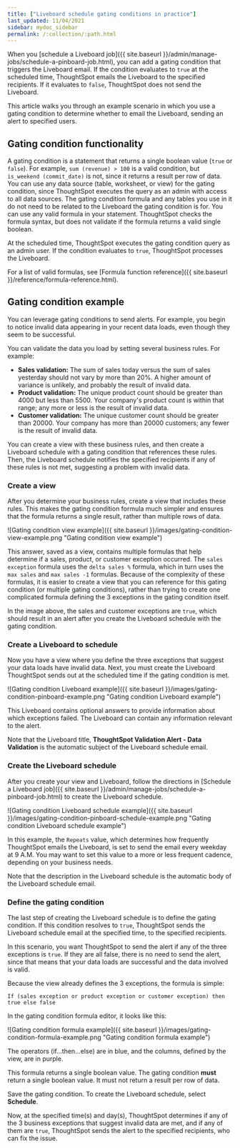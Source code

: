 ```yaml
---
title: ["Liveboard schedule gating conditions in practice"]
last_updated: 11/04/2021
sidebar: mydoc_sidebar
permalink: /:collection/:path.html
---
```

When you [schedule a Liveboard job]({{ site.baseurl }}/admin/manage-jobs/schedule-a-pinboard-job.html), you can add a gating condition that triggers the Liveboard email. If the condition evaluates to `true` at the scheduled time, ThoughtSpot emails the Liveboard to the specified recipients. If it evaluates to `false`, ThoughtSpot does not send the Liveboard.

This article walks you through an example scenario in which you use a gating condition to determine whether to email the Liveboard, sending an alert to specified users.

## Gating condition functionality
A gating condition is a statement that returns a single boolean value (`true` or `false`). For example, `sum (revenue) > 100` is a valid condition, but `is_weekend (commit_date)` is not, since it returns a result per row of data. You can use any data source (table, worksheet, or view) for the gating condition, since ThoughtSpot executes the query as an admin with access to all data sources. The gating condition formula and any tables you use in it do not need to be related to the Liveboard the gating condition is for. You can use any valid formula in your statement. ThoughtSpot checks the formula syntax, but does not validate if the formula returns a valid single boolean.

At the scheduled time, ThoughtSpot executes the gating condition query as an admin user. If the condition evaluates to `true`, ThoughtSpot processes the Liveboard.

For a list of valid formulas, see [Formula function reference]({{ site.baseurl }}/reference/formula-reference.html).

## Gating condition example
You can leverage gating conditions to send alerts. For example, you begin to notice invalid data appearing in your recent data loads, even though they seem to be successful.

You can validate the data you load by setting several business rules. For example:

* **Sales validation:** The sum of sales today versus the sum of sales yesterday should not vary by more than 20%. A higher amount of variance is unlikely, and probably the result of invalid data.
* **Product validation:** The unique product count should be greater than 4000 but less than 5500. Your company's product count is within that range; any more or less is the result of invalid data.
* **Customer validation:** The unique customer count should be greater than 20000. Your company has more than 20000 customers; any fewer is the result of invalid data.

You can create a view with these business rules, and then create a Liveboard schedule with a gating condition that references these rules. Then, the Liveboard schedule notifies the specified recipients if any of these rules is not met, suggesting a problem with invalid data.

### Create a view
After you determine your business rules, create a view that includes these rules. This makes the gating condition formula much simpler and ensures that the formula returns a single result, rather than multiple rows of data.

![Gating condition view example]({{ site.baseurl }}/images/gating-condition-view-example.png "Gating condition view example")

This answer, saved as a view, contains multiple formulas that help determine if a sales, product, or customer exception occurred. The `sales exception` formula uses the `delta sales %` formula, which in turn uses the `max sales` and `max sales -1` formulas. Because of the complexity of these formulas, it is easier to create a view that you can reference for this gating condition (or multiple gating conditions), rather than trying to create one complicated formula defining the 3 exceptions in the gating condition itself.

In the image above, the sales and customer exceptions are `true`, which should result in an alert after you create the Liveboard schedule with the gating condition.

### Create a Liveboard to schedule
Now you have a view where you define the three exceptions that suggest your data loads have invalid data. Next, you must create the Liveboard ThoughtSpot sends out at the scheduled time if the gating condition is met.

![Gating condition Liveboard example]({{ site.baseurl }}/images/gating-condition-pinboard-example.png "Gating condition Liveboard example")

This Liveboard contains optional answers to provide information about which exceptions failed. The Liveboard can contain any information relevant to the alert.

Note that the Liveboard title, **ThoughtSpot Validation Alert - Data Validation** is the automatic subject of the Liveboard schedule email.

### Create the Liveboard schedule
After you create your view and Liveboard, follow the directions in [Schedule a Liveboard job]({{ site.baseurl }}/admin/manage-jobs/schedule-a-pinboard-job.html) to create the Liveboard schedule.

![Gating condition Liveboard schedule example]({{ site.baseurl }}/images/gating-condition-pinboard-schedule-example.png "Gating condition Liveboard schedule example")

In this example, the `Repeats` value, which determines how frequently ThoughtSpot emails the Liveboard, is set to send the email every weekday at 9 A.M. You may want to set this value to a more or less frequent cadence, depending on your business needs.

Note that the description in the Liveboard schedule is the automatic body of the Liveboard schedule email.

### Define the gating condition
The last step of creating the Liveboard schedule is to define the gating condition. If this condition resolves to `true`, ThoughtSpot sends the Liveboard schedule email at the specified time, to the specified recipients.

In this scenario, you want ThoughtSpot to send the alert if any of the three exceptions is `true`. If they are all false, there is no need to send the alert, since that means that your data loads are successful and the data involved is valid.

Because the view already defines the 3 exceptions, the formula is simple:

```
If (sales exception or product exception or customer exception) then true else false
```

In the gating condition formula editor, it looks like this:

![Gating condition formula example]({{ site.baseurl }}/images/gating-condition-formula-example.png "Gating condition formula example")

The operators (if...then...else) are in blue, and the columns, defined by the view, are in purple.

This formula returns a single boolean value. The gating condition **must** return a single boolean value. It must not return a result per row of data.

Save the gating condition. To create the Liveboard schedule, select **Schedule**.

Now, at the specified time(s) and day(s), ThoughtSpot determines if any of the 3 business exceptions that suggest invalid data are met, and if any of them are `true`, ThoughtSpot sends the alert to the specified recipients, who can fix the issue.
